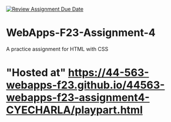 [![Review Assignment Due Date](https://classroom.github.com/assets/deadline-readme-button-24ddc0f5d75046c5622901739e7c5dd533143b0c8e959d652212380cedb1ea36.svg)](https://classroom.github.com/a/4tKarLeg)
# WebApps-F23-Assignment-4
A practice assignment for HTML with CSS
# "Hosted at" https://44-563-webapps-f23.github.io/44563-webapps-f23-assignment4-CYECHARLA/playpart.html
